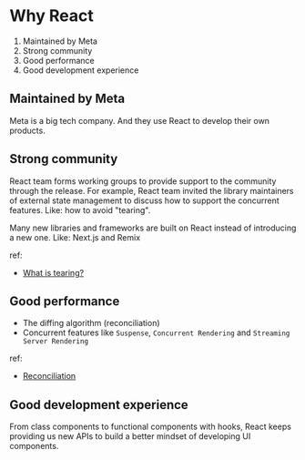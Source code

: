 # Why React

1. Maintained by Meta
1. Strong community
1. Good performance
1. Good development experience

## Maintained by Meta

Meta is a big tech company. And they use React to develop their own products.

## Strong community

React team forms working groups to provide support to the community through the release.
For example, React team invited the library maintainers of external state management to
discuss how to support the concurrent features. Like: how to avoid "tearing".

Many new libraries and frameworks are built on React instead of introducing a new one.
Like: Next.js and Remix

ref:

- [What is tearing?](https://github.com/reactwg/react-18/discussions/69)

## Good performance

- The diffing algorithm (reconciliation)
- Concurrent features like `Suspense`, `Concurrent Rendering` and `Streaming Server Rendering`

ref:

- [Reconciliation](https://reactjs.org/docs/reconciliation.html)

## Good development experience

From class components to functional components with hooks, React keeps providing us new APIs
to build a better mindset of developing UI components.
